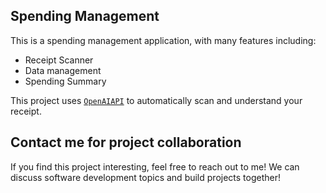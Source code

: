## Spending Management

This is a spending management application, with many features including:
 - Receipt Scanner
 - Data management
 - Spending Summary


This project uses [`OpenAIAPI`](https://openai.com/index/openai-api/) to automatically scan and understand your receipt.


## Contact me for project collaboration

If you find this project interesting, feel free to reach out to me! We can discuss software development topics and build projects together!

